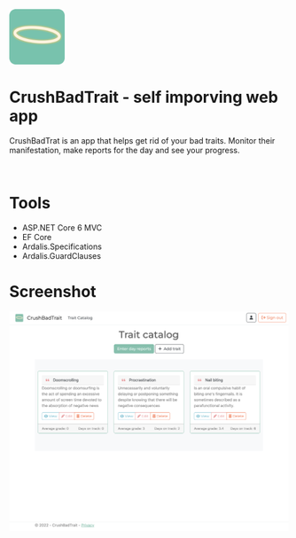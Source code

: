 <img src = "./.github/img/ico.svg" alt="logo" width="100" />

<div>
    <h1>CrushBadTrait - self imporving web app</h1>
    <p> 
        CrushBadTrat is an app that helps get rid of your bad traits. Monitor their manifestation, make reports for the day and see your progress.
    </p>
    <br/>
</div>

 # Tools
 * ASP.NET Core 6 MVC
 * EF Core
 * Ardalis.Specifications
 * Ardalis.GuardClauses


# Screenshot
 <div algn="center">
    <img src = "./.github/img/screenshot.png"/>
 </div>

 
